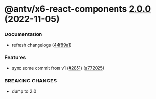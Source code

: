 # @antv/x6-react-components [2.0.0](https://github.com/antvis/x6/compare/@antv/x6-react-components@1.0.1...@antv/x6-react-components@2.0.0) (2022-11-05)


### Documentation

* refresh changelogs ([44f89a1](https://github.com/antvis/x6/commit/44f89a1e1a85513a9bf548be87be38e3cdc82574))


### Features

* sync some commit from v1 ([#2851](https://github.com/antvis/x6/issues/2851)) ([a772025](https://github.com/antvis/x6/commit/a7720251ff42f2892bff9c3cd5159932322362b1))


### BREAKING CHANGES

* dump to 2.0
